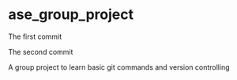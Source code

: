 # ase_group_project

The first commit

The second commit

A group project to learn basic git commands and version controlling